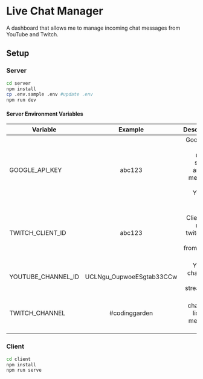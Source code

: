 # Live Chat Manager

A dashboard that allows me to manage incoming chat messages from YouTube and Twitch.

## Setup

### Server

```sh
cd server
npm install
cp .env.sample .env #update .env
npm run dev
```

#### Server Environment Variables

| Variable | Example | Description |
| - |:-:| -:|
| GOOGLE_API_KEY | abc123 | Google API Key to retrieve streams and chat messages from YouTube API |
| TWITCH_CLIENT_ID | abc123 | Twitch Client ID to retrieve twitch user images from Twitch API |
| YOUTUBE_CHANNEL_ID | UCLNgu_OupwoeESgtab33CCw | YouTube channel ID to list streams for |
| TWITCH_CHANNEL | #codinggarden | Twitch channel to listen for messages on |

### Client

```sh
cd client
npm install
npm run serve
```
